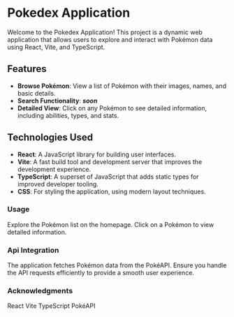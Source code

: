 # Pokedex Application

Welcome to the Pokedex Application! This project is a dynamic web application that allows users to explore and interact with Pokémon data using React, Vite, and TypeScript.

## Features

- **Browse Pokémon**: View a list of Pokémon with their images, names, and basic details.
- **Search Functionality**: **_soon_**
- **Detailed View**: Click on any Pokémon to see detailed information, including abilities, types, and stats.

## Technologies Used

- **React**: A JavaScript library for building user interfaces.
- **Vite**: A fast build tool and development server that improves the development experience.
- **TypeScript**: A superset of JavaScript that adds static types for improved developer tooling.
- **CSS**: For styling the application, using modern layout techniques.

### Usage

Explore the Pokémon list on the homepage.
Click on a Pokémon to view detailed information.

### Api Integration

The application fetches Pokémon data from the PokéAPI. Ensure you handle the API requests efficiently to provide a smooth user experience.

### Acknowledgments

React
Vite
TypeScript
PokéAPI
